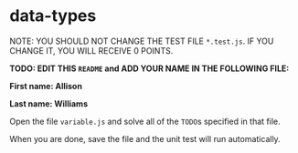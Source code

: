 # data-types

NOTE: YOU SHOULD NOT CHANGE THE TEST FILE `*.test.js`. IF YOU CHANGE IT, YOU WILL RECEIVE 0 POINTS.

**TODO: EDIT THIS `README` and ADD YOUR NAME IN THE FOLLOWING FILE:**

**First name: Allison**

**Last name: Williams**

Open the file `variable.js` and solve all of the `TODO`s specified in that file.

When you are done, save the file and the unit test will run automatically.
